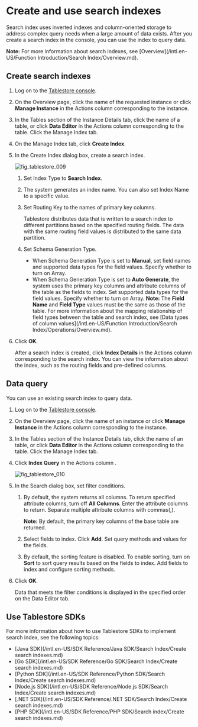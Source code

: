 # Create and use search indexes

Search index uses inverted indexes and column-oriented storage to address complex query needs when a large amount of data exists. After you create a search index in the console, you can use the index to query data.

**Note:** For more information about search indexes, see [Overview](/intl.en-US/Function Introduction/Search Index/Overview.md).

## Create search indexes

1.  Log on to the [Tablestore console](https://otsnext.console.aliyun.com/).

2.  On the Overview page, click the name of the requested instance or click **Manage Instance** in the Actions column corresponding to the instance.

3.  In the Tables section of the Instance Details tab, click the name of a table, or click **Data Editor** in the Actions column corresponding to the table. Click the Manage Index tab.

4.  On the Manage Index tab, click **Create Index**.

5.  In the Create Index dialog box, create a search index.

    ![fig_tablestore_009](https://static-aliyun-doc.oss-accelerate.aliyuncs.com/assets/img/en-US/7569132061/p96405.png)

    1.  Set Index Type to **Search Index**.

    2.  The system generates an index name. You can also set Index Name to a specific value.

    3.  Set Routing Key to the names of primary key columns.

        Tablestore distributes data that is written to a search index to different partitions based on the specified routing fields. The data with the same routing field values is distributed to the same data partition.

    4.  Set Schema Generation Type.

        -   When Schema Generation Type is set to **Manual**, set field names and supported data types for the field values. Specify whether to turn on Array.
        -   When Schema Generation Type is set to **Auto Generate**, the system uses the primary key columns and attribute columns of the table as the fields to index. Set supported data types for the field values. Specify whether to turn on Array.
        **Note:** The **Field Name** and **Field Type** values must be the same as those of the table. For more information about the mapping relationship of field types between the table and search index, see [Data types of column values](/intl.en-US/Function Introduction/Search Index/Operations/Overview.md).

6.  Click **OK**.

    After a search index is created, click **Index Details** in the Actions column corresponding to the search index. You can view the information about the index, such as the routing fields and pre-defined columns.


## Data query

You can use an existing search index to query data.

1.  Log on to the [Tablestore console](https://otsnext.console.aliyun.com/).

2.  On the Overview page, click the name of an instance or click **Manage Instance** in the Actions column corresponding to the instance.

3.  In the Tables section of the Instance Details tab, click the name of an table, or click **Data Editor** in the Actions column corresponding to the table. Click the Manage Index tab.

4.  Click **Index Query** in the Actions column .

    ![fig_tablestore_010](https://static-aliyun-doc.oss-accelerate.aliyuncs.com/assets/img/en-US/7569132061/p96432.png)

5.  In the Search dialog box, set filter conditions.

    1.  By default, the system returns all columns. To return specified attribute columns, turn off **All Columns**. Enter the attribute columns to return. Separate multiple attribute columns with commas\(,\).

        **Note:** By default, the primary key columns of the base table are returned.

    2.  Select fields to index. Click **Add**. Set query methods and values for the fields.

    3.  By default, the sorting feature is disabled. To enable sorting, turn on **Sort** to sort query results based on the fields to index. Add fields to index and configure sorting methods.

6.  Click **OK**.

    Data that meets the filter conditions is displayed in the specified order on the Data Editor tab.


## Use Tablestore SDKs

For more information about how to use Tablestore SDKs to implement search index, see the following topics:

-   [Java SDK](/intl.en-US/SDK Reference/Java SDK/Search Index/Create search indexes.md)
-   [Go SDK](/intl.en-US/SDK Reference/Go SDK/Search Index/Create search indexes.md)
-   [Python SDK](/intl.en-US/SDK Reference/Python SDK/Search Index/Create search indexes.md)
-   [Node.js SDK](/intl.en-US/SDK Reference/Node.js SDK/Search Index/Create search indexes.md)
-   [.NET SDK](/intl.en-US/SDK Reference/.NET SDK/Search Index/Create search indexes.md)
-   [PHP SDK](/intl.en-US/SDK Reference/PHP SDK/Search index/Create search indexes.md)

